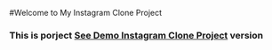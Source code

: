 #Welcome to My Instagram Clone Project

<h3> This is porject <a href="https://instagram-clone-beknur.netlify.app/">See Demo Instagram Clone Project</a> version </h3>
